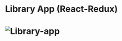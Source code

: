 <h1>Library App (React-Redux)<h1>

![Library-app](https://user-images.githubusercontent.com/96315482/211551441-908737e3-81a3-453d-b688-fb1ac8d7f9d2.gif)
